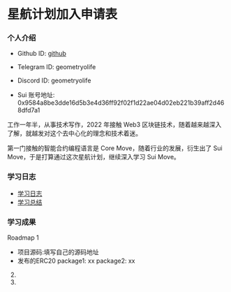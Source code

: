 # 星航计划加入申请表

### 个人介绍

* Github ID: [github](https://github.com/geometryolife)

* Telegram ID: geometryolife

* Discord ID: geometryolife

* Sui 账号地址: 0x9584a8be3dde16d5b3e4d36ff92f02f1d22ae04d02eb221b39aff2d468dfd7a1

工作一年半，从事技术写作，2022 年接触 Web3 区块链技术，随着越来越深入了解，就越发对这个去中心化的理念和技术着迷。

第一门接触的智能合约编程语言是 Core Move，随着行业的发展，衍生出了 Sui Move，于是打算通过这次星航计划，继续深入学习 Sui Move。

### 学习日志

- [学习日志](journal.md)
- [学习总结](summary.md)

### 学习成果

Roadmap  1  
- 项目源码:填写自己的源码地址
- 发布的ERC20
package1: xx
package2: xx


2.


3. 

